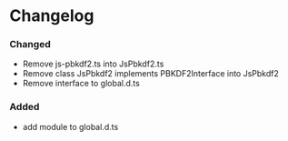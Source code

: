 # Changelog

### Changed
 - Remove js-pbkdf2.ts into JsPbkdf2.ts
 - Remove class JsPbkdf2 implements PBKDF2Interface into JsPbkdf2
 - Remove interface to global.d.ts
    

### Added
 - add module to global.d.ts

